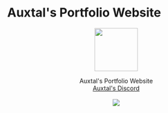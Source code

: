# Auxtal's Portfolio Website

<div>
    <p align="center">
        <a href="https://www.auxtal.xyz">
            <img src="https://i.imgur.com/RRivTWc.png" width="100" height="100">
        </a>
    </p>
</div>
<div>
    <p align="center">
        Auxtal's Portfolio Website
        <br>
        <a href="https://dsc.gg/Auxtal">Auxtal's Discord</a>
        <br>
        <br>
        <a href="https://github.com/Auxtal/Portfolio">
            <img src="https://github.com/Auxtal/Portfolio/actions/workflows/publish%20docker%20image.yml/badge.svg?branch=main">
        </a>
    </p>
</div>
